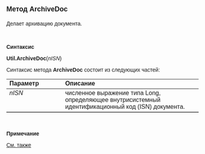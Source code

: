 <html>
<head>
<title>Метод ArchiveDoc</title>
</head>

<body>

<h1><font face="Arial" size="4">Метод ArchiveDoc</font></h1>

<p><font face="Arial">Делает архивацию документа.</font></p>

<p class="label">&nbsp;</p>

<p class="label"><font face="Arial"><b>Синтаксис</b></font></p>

<p><font face="Arial"><b>U</b><strong>til.ArchiveDoc</strong>(<em>nISN</em>)</font></p>

<p><font face="Arial">Синтаксис метода<strong> ArchiveDoc</strong>
состоит из следующих частей:</font></p>

<table border="1" cellPadding="5" cols="2" frame="below" rules="rows">
<TBODY>
  <tr vAlign="top">
    <td class="label" width="29%"><font face="Arial"><b>Параметр</b></font></td>
    <td class="label" width="71%"><font face="Arial"><strong>Описание</strong></font></td>
  </tr>
  <tr vAlign="top">
    <td width="29%"><font face="Arial"><em>nISN</em></font></td>
    <td width="71%"><font face="Arial">численное выражение типа Long, 
	определяющее внутрисистемный идентификационный код (ISN) документа.</font></td>
  </tr>
</TBODY>
</table>

<p class="label">&nbsp;</p>

<p class="label"><font face="Arial"><b>Примечание</b></font></p>

<p class="label"><font face="Arial"><a href="../../../functions.html">
См. также</a></font></p>

</body>
</html>
